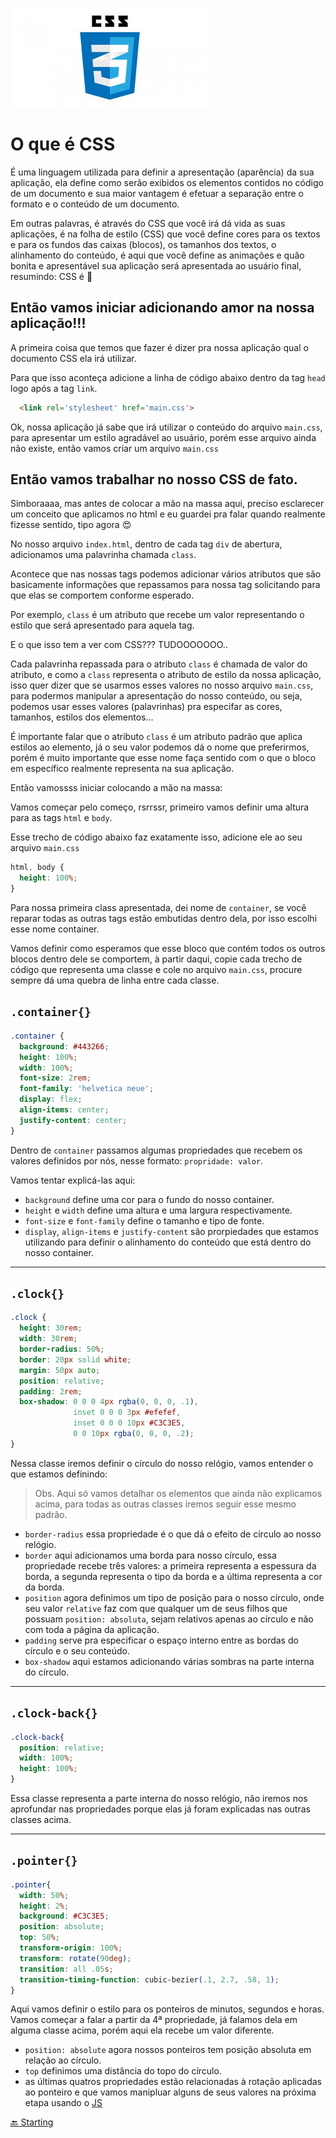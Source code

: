 ![css image](../assets/imgs/css.jpeg)

# O que é CSS

É uma linguagem utilizada para definir a apresentação (aparência) da sua aplicação, ela define como serão exibidos os elementos contidos no código de um documento e sua maior vantagem é efetuar a separação entre o formato e o conteúdo de um documento.

Em outras palavras, é através do CSS que você irá dá vida as suas aplicações, é na folha de estilo (CSS) que você define cores para os textos e para os fundos das caixas (blocos), os tamanhos dos textos, o alinhamento do conteúdo, é aqui que você define as animações e quão bonita e apresentável sua aplicação será apresentada ao usuário final, resumindo: CSS é 💜

## Então vamos iniciar adicionando amor na nossa aplicação!!!

A primeira coisa que temos que fazer é dizer pra nossa aplicação qual o documento CSS ela irá utilizar.

Para que isso aconteça adicione a linha de código abaixo dentro da tag `head` logo após a tag `link`.

```HTML
  <link rel='stylesheet' href='main.css'>
```

Ok, nossa aplicação já sabe que irá utilizar o conteúdo do arquivo `main.css`, para apresentar um estilo agradável ao usuário, porém esse arquivo ainda não existe, então vamos criar um arquivo `main.css`

## Então vamos trabalhar no nosso CSS de fato.

Simboraaaa, mas antes de colocar a mão na massa aqui, preciso esclarecer um conceito que aplicamos no html e eu guardei pra falar quando realmente fizesse sentido, tipo agora 😍

No nosso arquivo `index.html`, dentro de cada tag `div` de abertura, adicionamos uma palavrinha chamada `class`.

Acontece que nas nossas tags podemos adicionar vários atributos que são basicamente informações que repassamos para nossa tag solicitando para que elas se comportem conforme esperado.

Por exemplo, `class` é um atributo que recebe um valor representando o estilo que será apresentado para aquela tag.

E o que isso tem a ver com CSS??? TUDOOOOOOO..

Cada palavrinha repassada para o atributo `class` é chamada de valor do atributo, e como a `class` representa o atributo de estilo da nossa aplicação, isso quer dizer que se usarmos esses valores no nosso arquivo `main.css`, para podermos manipular a apresentação do nosso conteúdo, ou seja, podemos usar esses valores (palavrinhas) pra especifar as cores, tamanhos, estilos dos elementos...

É importante falar que o atributo `class` é um atributo padrão que aplica estilos ao elemento, já o seu valor podemos dá o nome que preferirmos, porém é muito importante que esse nome faça sentido com o que o bloco em específico realmente representa na sua aplicação.

Então vamossss iniciar colocando a mão na massa:

Vamos começar pelo começo, rsrrssr, primeiro vamos definir uma altura para as tags `html` e `body`.

Esse trecho de código abaixo faz exatamente isso, adicione ele ao seu arquivo `main.css`

```CSS
html, body {
  height: 100%;
}
```

Para nossa primeira class apresentada, dei nome de `container`, se você reparar todas as outras tags estão embutidas dentro dela, por isso escolhi esse nome container.

Vamos definir como esperamos que esse bloco que contém todos os outros blocos dentro dele se comportem, à partir daqui, copie cada trecho de código que representa uma classe e cole no arquivo `main.css`, procure sempre dá uma quebra de linha entre cada classe.

## `.container{}`

```CSS
.container {
  background: #443266;
  height: 100%;
  width: 100%;
  font-size: 2rem;
  font-family: 'helvetica neue';
  display: flex;
  align-items: center;
  justify-content: center;
}
```

Dentro de `container` passamos algumas propriedades que recebem os valores definidos por nós, nesse formato: `propridade: valor`.

Vamos tentar explicá-las aqui:

* `background` define uma cor para o fundo do nosso container.
* `height` e `width` define uma altura e uma largura respectivamente.
* `font-size` e `font-family` define o tamanho e tipo de fonte.
* `display`, `align-items` e `justify-content` são prorpiedades que estamos utilizando para definir o alinhamento do conteúdo que está dentro do nosso container.

---

## `.clock{}`

```CSS
.clock {
  height: 30rem;
  width: 30rem;
  border-radius: 50%;
  border: 20px solid white;
  margin: 50px auto;
  position: relative;
  padding: 2rem;
  box-shadow: 0 0 0 4px rgba(0, 0, 0, .1),
              inset 0 0 0 3px #efefef,
              inset 0 0 0 10px #C3C3E5,
              0 0 10px rgba(0, 0, 0, .2);
}
```

Nessa classe iremos definir o círculo do nosso relógio, vamos entender o que estamos definindo:

> Obs. Aqui só vamos detalhar os elementos que ainda não explicamos acima, para todas as outras classes iremos seguir esse mesmo padrão.

* `border-radius` essa propriedade é o que dá o efeito de círculo ao nosso relógio.
* `border` aqui adicionamos uma borda para nosso círculo, essa propriedade recebe três valores: a primeira representa a espessura da borda, a segunda representa o tipo da borda e a última representa a cor da borda.
* `position` agora definimos um tipo de posição para o nosso círculo, onde seu valor `relative` faz com que qualquer um de seus filhos que possuam `position: absoluta`, sejam relativos apenas ao círculo e não com toda a página da aplicação.
* `padding` serve pra especificar o espaço interno entre as bordas do círculo e o seu conteúdo.
* `box-shadow` aqui estamos adicionando várias sombras na parte interna do círculo.

---

## `.clock-back{}`

```CSS
.clock-back{
  position: relative;
  width: 100%;
  height: 100%;
}
```

Essa classe representa a parte interna do nosso relógio, não iremos nos aprofundar nas propriedades porque elas já foram explicadas nas outras classes acima.

---

## `.pointer{}`

```CSS
.pointer{
  width: 50%;
  height: 2%;
  background: #C3C3E5;
  position: absolute;
  top: 50%;
  transform-origin: 100%;
  transform: rotate(90deg);
  transition: all .05s;
  transition-timing-function: cubic-bezier(.1, 2.7, .58, 1);
}
```

Aqui vamos definir o estilo para os ponteiros de minutos, segundos e horas. Vamos começar a falar a partir da 4ª propriedade, já falamos dela em alguma classe acima, porém aqui ela recebe um valor diferente.

* `position: absolute` agora nossos ponteiros tem posição absoluta em relação ao círculo.
* `top` definimos uma distância do topo do círculo.
* as últimas quatros propriedades estão relacionadas à rotação aplicadas ao ponteiro e que vamos manipluar alguns de seus valores na próxima etapa usando o [JS](js.md)

[🔙 Starting](starting.md)
